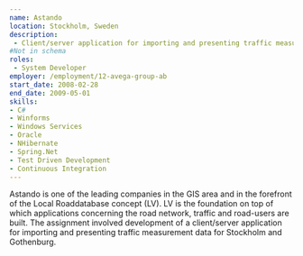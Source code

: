 ```yaml
---
name: Astando
location: Stockholm, Sweden
description:
 - Client/server application for importing and presenting traffic measurement data for Stockholm and Gothenburg.
#Not in schema
roles: 
 - System Developer
employer: /employment/12-avega-group-ab
start_date: 2008-02-28
end_date: 2009-05-01
skills: 
- C#
- Winforms
- Windows Services
- Oracle
- NHibernate
- Spring.Net
- Test Driven Development
- Continuous Integration
---
```

<!--more-->
Astando is one of the leading companies in the GIS area and in the forefront of the Local Roaddatabase concept (LV). 
LV is the foundation on top of which applications concerning the road network, traffic and road-users are built. 
The assignment involved development of a client/server application for importing and presenting traffic measurement data for Stockholm and Gothenburg.